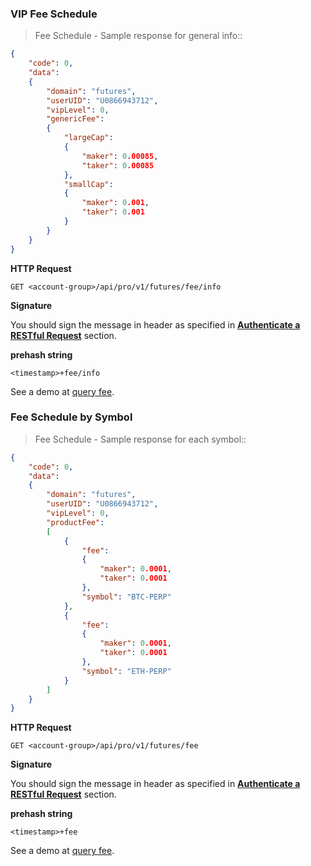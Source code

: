 ### VIP Fee Schedule

> Fee Schedule - Sample response for general info::

```json
{
    "code": 0,
    "data":
    {
        "domain": "futures",
        "userUID": "U0866943712",
        "vipLevel": 0,
        "genericFee":
        {
            "largeCap":
            {
                "maker": 0.00085,
                "taker": 0.00085
            },
            "smallCap":
            {
                "maker": 0.001,
                "taker": 0.001
            }
        }
    }
}
```

**HTTP Request** 

`GET <account-group>/api/pro/v1/futures/fee/info`

**Signature**

You should sign the message in header as specified in [**Authenticate a RESTful Request**](#sign-a-request) section.

**prehash string** 

`<timestamp>+fee/info`

See a demo at [query fee](https://github.com/ascendex/ascendex-pro-api-demo/blob/master/python/query_fee.py).


### Fee Schedule by Symbol

> Fee Schedule - Sample response for each symbol::

```json
{
    "code": 0,
    "data":
    {
        "domain": "futures",
        "userUID": "U0866943712",
        "vipLevel": 0,
        "productFee":
        [
            {
                "fee":
                {
                    "maker": 0.0001,
                    "taker": 0.0001
                },
                "symbol": "BTC-PERP"
            },
            {
                "fee":
                {
                    "maker": 0.0001,
                    "taker": 0.0001
                },
                "symbol": "ETH-PERP"
            }
        ]
    }
}
```

**HTTP Request** 

`GET <account-group>/api/pro/v1/futures/fee`

**Signature**

You should sign the message in header as specified in [**Authenticate a RESTful Request**](#sign-a-request) section.

**prehash string** 

`<timestamp>+fee`

See a demo at [query fee](https://github.com/ascendex/ascendex-pro-api-demo/blob/master/python/query_fee.py).

